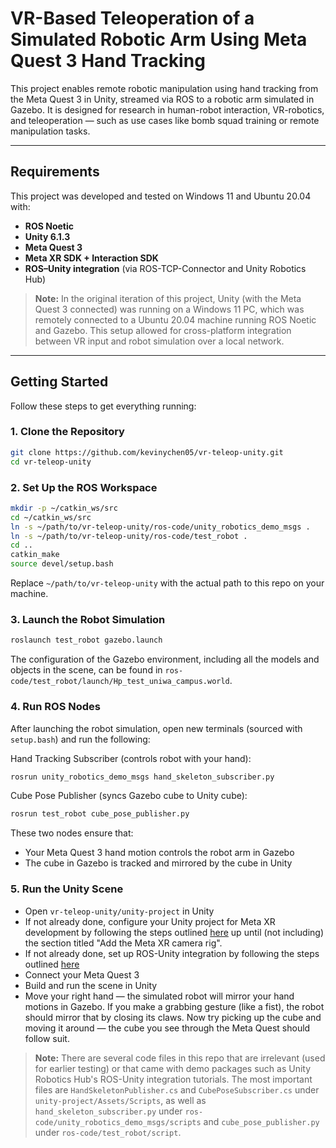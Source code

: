 # VR-Based Teleoperation of a Simulated Robotic Arm Using Meta Quest 3 Hand Tracking

This project enables remote robotic manipulation using hand tracking from the Meta Quest 3 in Unity, streamed via ROS to a robotic arm simulated in Gazebo. It is designed for research in human-robot interaction, VR-robotics, and teleoperation — such as use cases like bomb squad training or remote manipulation tasks.

---

## Requirements

This project was developed and tested on Windows 11 and Ubuntu 20.04 with:

- **ROS Noetic**
- **Unity 6.1.3**
- **Meta Quest 3**
- **Meta XR SDK + Interaction SDK**
- **ROS–Unity integration** (via ROS-TCP-Connector and Unity Robotics Hub)

> **Note:** In the original iteration of this project, Unity (with the Meta Quest 3 connected) was running on a Windows 11 PC, which was remotely connected to a Ubuntu 20.04 machine running ROS Noetic and Gazebo.
This setup allowed for cross-platform integration between VR input and robot simulation over a local network.

---

## Getting Started

Follow these steps to get everything running:

### 1. Clone the Repository

```bash
git clone https://github.com/kevinychen05/vr-teleop-unity.git
cd vr-teleop-unity
```

### 2. Set Up the ROS Workspace

```bash
mkdir -p ~/catkin_ws/src
cd ~/catkin_ws/src
ln -s ~/path/to/vr-teleop-unity/ros-code/unity_robotics_demo_msgs .
ln -s ~/path/to/vr-teleop-unity/ros-code/test_robot .
cd ..
catkin_make
source devel/setup.bash
```

Replace `~/path/to/vr-teleop-unity` with the actual path to this repo on your machine.

### 3. Launch the Robot Simulation

```bash
roslaunch test_robot gazebo.launch
```

The configuration of the Gazebo environment, including all the models and objects in the scene, can be found in `ros-code/test_robot/launch/Hp_test_uniwa_campus.world`.

### 4. Run ROS Nodes

After launching the robot simulation, open new terminals (sourced with `setup.bash`) and run the following:

Hand Tracking Subscriber (controls robot with your hand):

```bash
rosrun unity_robotics_demo_msgs hand_skeleton_subscriber.py
```

Cube Pose Publisher (syncs Gazebo cube to Unity cube):

```bash
rosrun test_robot cube_pose_publisher.py
```

These two nodes ensure that:
- Your Meta Quest 3 hand motion controls the robot arm in Gazebo
- The cube in Gazebo is tracked and mirrored by the cube in Unity

### 5. Run the Unity Scene

- Open `vr-teleop-unity/unity-project` in Unity
- If not already done, configure your Unity project for Meta XR development by following the steps outlined [here](https://developers.meta.com/horizon/documentation/unity/unity-tutorial-hello-vr) up until (not including) the section titled "Add the Meta XR camera rig".
- If not already done, set up ROS-Unity integration by following the steps outlined [here](https://github.com/Unity-Technologies/Unity-Robotics-Hub/blob/main/tutorials/ros_unity_integration/setup.md)
- Connect your Meta Quest 3
- Build and run the scene in Unity
- Move your right hand — the simulated robot will mirror your hand motions in Gazebo. If you make a grabbing gesture (like a fist), the robot should mirror that by closing its claws. Now try picking up the cube and moving it around — the cube you see through the Meta Quest should follow suit.

> **Note:** There are several code files in this repo that are irrelevant (used for earlier testing) or that came with demo packages such as Unity Robotics Hub's ROS-Unity integration tutorials. The most important files are `HandSkeletonPublisher.cs` and `CubePoseSubscriber.cs` under `unity-project/Assets/Scripts`, as well as `hand_skeleton_subscriber.py` under `ros-code/unity_robotics_demo_msgs/scripts` and `cube_pose_publisher.py` under `ros-code/test_robot/script`.

